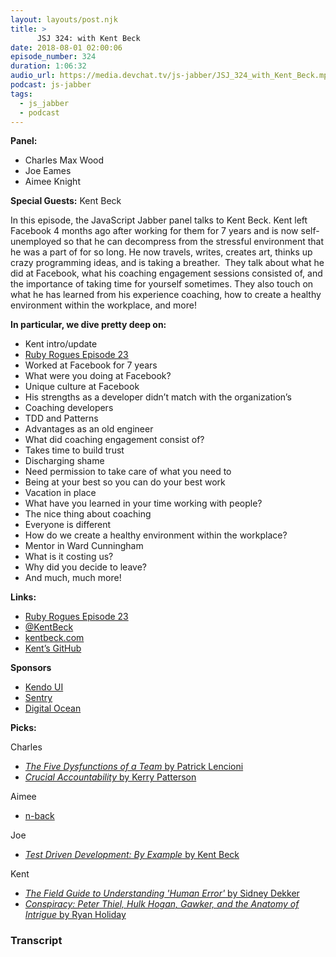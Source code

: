```yaml
---
layout: layouts/post.njk
title: >
      JSJ 324: with Kent Beck
date: 2018-08-01 02:00:06
episode_number: 324
duration: 1:06:32
audio_url: https://media.devchat.tv/js-jabber/JSJ_324_with_Kent_Beck.mp3
podcast: js-jabber
tags: 
  - js_jabber
  - podcast
---
```


 **Panel:**

- Charles Max Wood
- Joe Eames
- Aimee Knight

**Special Guests:** Kent Beck

In this episode, the JavaScript Jabber panel talks to Kent Beck. Kent left Facebook 4 months ago after working for them for 7 years and is now self-unemployed so that he can decompress from the stressful environment that he was a part of for so long. He now travels, writes, creates art, thinks up crazy programming ideas, and is taking a breather.&nbsp; They talk about what he did at Facebook, what his coaching engagement sessions consisted of, and the importance of taking time for yourself sometimes. They also touch on what he has learned from his experience coaching, how to create a healthy environment within the workplace, and more!

**In particular, we dive pretty deep on:**

- Kent intro/update
- [Ruby Rogues Episode 23](https://devchat.tv/ruby-rogues/023-rr-book-club-smalltalk-best-practice-patterns-with-kent-beck)
- Worked at Facebook for 7 years
- What were you doing at Facebook?
- Unique culture at Facebook
- His strengths as a developer didn’t match with the organization’s
- Coaching developers
- TDD and Patterns
- Advantages as an old engineer
- What did coaching engagement consist of?
- Takes time to build trust
- Discharging shame
- Need permission to take care of what you need to
- Being at your best so you can do your best work
- Vacation in place
- What have you learned in your time working with people?
- The nice thing about coaching
- Everyone is different
- How do we create a healthy environment within the workplace?
- Mentor in Ward Cunningham
- What is it costing us?
- Why did you decide to leave?
- And much, much more! 

**Links:**

- [Ruby Rogues Episode 23](https://devchat.tv/ruby-rogues/023-rr-book-club-smalltalk-best-practice-patterns-with-kent-beck)
- [@KentBeck](https://twitter.com/KentBeck?ref_src=twsrc%255Egoogle%257Ctwcamp%255Eserp%257Ctwgr%255Eauthor)
- [kentbeck.com](https://www.kentbeck.com/)
- [Kent’s GitHub](https://github.com/KentBeck)

**Sponsors**

- [Kendo UI](https://www.telerik.com/kendo-ui?utm_medium=social-paid&utm_source=devchattv&utm_campaign=kendo-ui-awareness-jsjabber)
- [Sentry](https://sentry.io/welcome/)
- [Digital Ocean](https://www.digitalocean.com/)

**Picks:**

Charles

- [_The Five Dysfunctions of a Team_ by Patrick Lencioni](https://www.amazon.com/Five-Dysfunctions-Team-Leadership-Fable/dp/0787960756)
- [_Crucial Accountability_ by Kerry Patterson](https://www.amazon.com/Crucial-Accountability-Resolving-Expectations-Commitments/dp/0071829318)

Aimee

- [n-back](https://en.wikipedia.org/wiki/N-back)

Joe

- [_Test Driven Development: By Example_ by Kent Beck](https://www.amazon.com/Test-Driven-Development-Kent-Beck/dp/0321146530)

Kent

- [_The Field Guide to Understanding 'Human Error'_ by Sidney Dekker](https://www.amazon.com/Field-Guide-Understanding-Human-Error/dp/1472439058)
- [_Conspiracy: Peter Thiel, Hulk Hogan, Gawker, and the Anatomy of Intrigue_ by Ryan Holiday](https://www.amazon.com/Conspiracy-Peter-Gawker-Anatomy-Intrigue-ebook/dp/B07637TDJJ)


### Transcript


